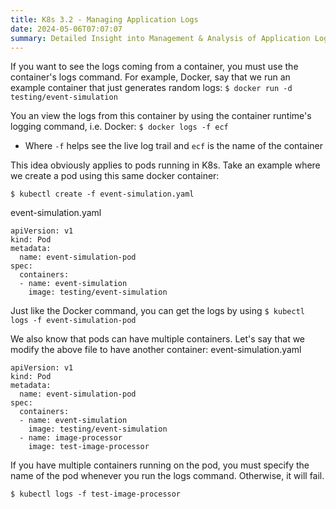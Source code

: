 ```yaml
---
title: K8s 3.2 - Managing Application Logs
date: 2024-05-06T07:07:07
summary: Detailed Insight into Management & Analysis of Application Logs in Kubernetes
---
```

If you want to see the logs coming from a container, you must use the container's logs command. For example, Docker, say that we run an example container that just generates random logs:
`$ docker run -d testing/event-simulation`

You an view the logs from this container by using the container runtime's logging command, i.e. Docker:
`$ docker logs -f ecf `
- Where `-f` helps see the live log trail and `ecf` is the name of the container

This idea obviously applies to pods running in K8s. Take an example where we create a pod using this same docker container:

`$ kubectl create -f event-simulation.yaml`

event-simulation.yaml
```
apiVersion: v1
kind: Pod
metadata:
  name: event-simulation-pod
spec:
  containers:
  - name: event-simulation
    image: testing/event-simulation
```

Just like the Docker command, you can get the logs by using `$ kubectl logs -f event-simulation-pod`

We also know that pods can have multiple containers. Let's say that we modify the above file to have another container:
event-simulation.yaml
```
apiVersion: v1
kind: Pod
metadata:
  name: event-simulation-pod
spec:
  containers:
  - name: event-simulation
    image: testing/event-simulation
  - name: image-processor
    image: test-image-processor
```

If you have multiple containers running on the pod, you must specify the name of the pod whenever you run the logs command. Otherwise, it will fail.

`$ kubectl logs -f test-image-processor`